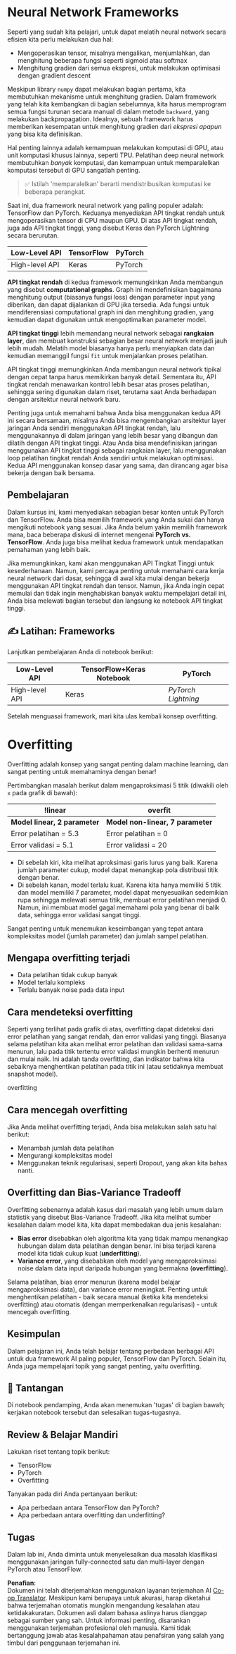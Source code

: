 <!--
CO_OP_TRANSLATOR_METADATA:
{
  "original_hash": "b5466bcedc3c75aa35476270362f626a",
  "translation_date": "2025-07-09T16:34:48+00:00",
  "source_file": "15-rag-and-vector-databases/data/frameworks.md",
  "language_code": "id"
}
-->
# Neural Network Frameworks

Seperti yang sudah kita pelajari, untuk dapat melatih neural network secara efisien kita perlu melakukan dua hal:

* Mengoperasikan tensor, misalnya mengalikan, menjumlahkan, dan menghitung beberapa fungsi seperti sigmoid atau softmax
* Menghitung gradien dari semua ekspresi, untuk melakukan optimisasi dengan gradient descent

Meskipun library `numpy` dapat melakukan bagian pertama, kita membutuhkan mekanisme untuk menghitung gradien. Dalam framework yang telah kita kembangkan di bagian sebelumnya, kita harus memprogram semua fungsi turunan secara manual di dalam metode `backward`, yang melakukan backpropagation. Idealnya, sebuah framework harus memberikan kesempatan untuk menghitung gradien dari *ekspresi apapun* yang bisa kita definisikan.

Hal penting lainnya adalah kemampuan melakukan komputasi di GPU, atau unit komputasi khusus lainnya, seperti TPU. Pelatihan deep neural network membutuhkan *banyak* komputasi, dan kemampuan untuk memparalelkan komputasi tersebut di GPU sangatlah penting.

> ✅ Istilah 'memparalelkan' berarti mendistribusikan komputasi ke beberapa perangkat.

Saat ini, dua framework neural network yang paling populer adalah: TensorFlow dan PyTorch. Keduanya menyediakan API tingkat rendah untuk mengoperasikan tensor di CPU maupun GPU. Di atas API tingkat rendah, juga ada API tingkat tinggi, yang disebut Keras dan PyTorch Lightning secara berurutan.

Low-Level API | TensorFlow | PyTorch  
--------------|-------------------------------|------------------------------  
High-level API| Keras | PyTorch

**API tingkat rendah** di kedua framework memungkinkan Anda membangun yang disebut **computational graphs**. Graph ini mendefinisikan bagaimana menghitung output (biasanya fungsi loss) dengan parameter input yang diberikan, dan dapat dijalankan di GPU jika tersedia. Ada fungsi untuk mendiferensiasi computational graph ini dan menghitung gradien, yang kemudian dapat digunakan untuk mengoptimalkan parameter model.

**API tingkat tinggi** lebih memandang neural network sebagai **rangkaian layer**, dan membuat konstruksi sebagian besar neural network menjadi jauh lebih mudah. Melatih model biasanya hanya perlu menyiapkan data dan kemudian memanggil fungsi `fit` untuk menjalankan proses pelatihan.

API tingkat tinggi memungkinkan Anda membangun neural network tipikal dengan cepat tanpa harus memikirkan banyak detail. Sementara itu, API tingkat rendah menawarkan kontrol lebih besar atas proses pelatihan, sehingga sering digunakan dalam riset, terutama saat Anda berhadapan dengan arsitektur neural network baru.

Penting juga untuk memahami bahwa Anda bisa menggunakan kedua API ini secara bersamaan, misalnya Anda bisa mengembangkan arsitektur layer jaringan Anda sendiri menggunakan API tingkat rendah, lalu menggunakannya di dalam jaringan yang lebih besar yang dibangun dan dilatih dengan API tingkat tinggi. Atau Anda bisa mendefinisikan jaringan menggunakan API tingkat tinggi sebagai rangkaian layer, lalu menggunakan loop pelatihan tingkat rendah Anda sendiri untuk melakukan optimisasi. Kedua API menggunakan konsep dasar yang sama, dan dirancang agar bisa bekerja dengan baik bersama.

## Pembelajaran

Dalam kursus ini, kami menyediakan sebagian besar konten untuk PyTorch dan TensorFlow. Anda bisa memilih framework yang Anda sukai dan hanya mengikuti notebook yang sesuai. Jika Anda belum yakin memilih framework mana, baca beberapa diskusi di internet mengenai **PyTorch vs. TensorFlow**. Anda juga bisa melihat kedua framework untuk mendapatkan pemahaman yang lebih baik.

Jika memungkinkan, kami akan menggunakan API Tingkat Tinggi untuk kesederhanaan. Namun, kami percaya penting untuk memahami cara kerja neural network dari dasar, sehingga di awal kita mulai dengan bekerja menggunakan API tingkat rendah dan tensor. Namun, jika Anda ingin cepat memulai dan tidak ingin menghabiskan banyak waktu mempelajari detail ini, Anda bisa melewati bagian tersebut dan langsung ke notebook API tingkat tinggi.

## ✍️ Latihan: Frameworks

Lanjutkan pembelajaran Anda di notebook berikut:

Low-Level API | TensorFlow+Keras Notebook | PyTorch  
--------------|-------------------------------|------------------------------  
High-level API| Keras | *PyTorch Lightning*

Setelah menguasai framework, mari kita ulas kembali konsep overfitting.

# Overfitting

Overfitting adalah konsep yang sangat penting dalam machine learning, dan sangat penting untuk memahaminya dengan benar!

Pertimbangkan masalah berikut dalam mengaproksimasi 5 titik (diwakili oleh `x` pada grafik di bawah):

!linear | overfit  
-------------------------|--------------------------  
**Model linear, 2 parameter** | **Model non-linear, 7 parameter**  
Error pelatihan = 5.3 | Error pelatihan = 0  
Error validasi = 5.1 | Error validasi = 20

* Di sebelah kiri, kita melihat aproksimasi garis lurus yang baik. Karena jumlah parameter cukup, model dapat menangkap pola distribusi titik dengan benar.  
* Di sebelah kanan, model terlalu kuat. Karena kita hanya memiliki 5 titik dan model memiliki 7 parameter, model dapat menyesuaikan sedemikian rupa sehingga melewati semua titik, membuat error pelatihan menjadi 0. Namun, ini membuat model gagal memahami pola yang benar di balik data, sehingga error validasi sangat tinggi.

Sangat penting untuk menemukan keseimbangan yang tepat antara kompleksitas model (jumlah parameter) dan jumlah sampel pelatihan.

## Mengapa overfitting terjadi

  * Data pelatihan tidak cukup banyak  
  * Model terlalu kompleks  
  * Terlalu banyak noise pada data input

## Cara mendeteksi overfitting

Seperti yang terlihat pada grafik di atas, overfitting dapat dideteksi dari error pelatihan yang sangat rendah, dan error validasi yang tinggi. Biasanya selama pelatihan kita akan melihat error pelatihan dan validasi sama-sama menurun, lalu pada titik tertentu error validasi mungkin berhenti menurun dan mulai naik. Ini adalah tanda overfitting, dan indikator bahwa kita sebaiknya menghentikan pelatihan pada titik ini (atau setidaknya membuat snapshot model).

overfitting

## Cara mencegah overfitting

Jika Anda melihat overfitting terjadi, Anda bisa melakukan salah satu hal berikut:

 * Menambah jumlah data pelatihan  
 * Mengurangi kompleksitas model  
 * Menggunakan teknik regularisasi, seperti Dropout, yang akan kita bahas nanti.

## Overfitting dan Bias-Variance Tradeoff

Overfitting sebenarnya adalah kasus dari masalah yang lebih umum dalam statistik yang disebut Bias-Variance Tradeoff. Jika kita melihat sumber kesalahan dalam model kita, kita dapat membedakan dua jenis kesalahan:

* **Bias error** disebabkan oleh algoritma kita yang tidak mampu menangkap hubungan dalam data pelatihan dengan benar. Ini bisa terjadi karena model kita tidak cukup kuat (**underfitting**).  
* **Variance error**, yang disebabkan oleh model yang mengaproksimasi noise dalam data input daripada hubungan yang bermakna (**overfitting**).

Selama pelatihan, bias error menurun (karena model belajar mengaproksimasi data), dan variance error meningkat. Penting untuk menghentikan pelatihan - baik secara manual (ketika kita mendeteksi overfitting) atau otomatis (dengan memperkenalkan regularisasi) - untuk mencegah overfitting.

## Kesimpulan

Dalam pelajaran ini, Anda telah belajar tentang perbedaan berbagai API untuk dua framework AI paling populer, TensorFlow dan PyTorch. Selain itu, Anda juga mempelajari topik yang sangat penting, yaitu overfitting.

## 🚀 Tantangan

Di notebook pendamping, Anda akan menemukan 'tugas' di bagian bawah; kerjakan notebook tersebut dan selesaikan tugas-tugasnya.

## Review & Belajar Mandiri

Lakukan riset tentang topik berikut:

- TensorFlow  
- PyTorch  
- Overfitting

Tanyakan pada diri Anda pertanyaan berikut:

- Apa perbedaan antara TensorFlow dan PyTorch?  
- Apa perbedaan antara overfitting dan underfitting?

## Tugas

Dalam lab ini, Anda diminta untuk menyelesaikan dua masalah klasifikasi menggunakan jaringan fully-connected satu dan multi-layer dengan PyTorch atau TensorFlow.

**Penafian**:  
Dokumen ini telah diterjemahkan menggunakan layanan terjemahan AI [Co-op Translator](https://github.com/Azure/co-op-translator). Meskipun kami berupaya untuk akurasi, harap diketahui bahwa terjemahan otomatis mungkin mengandung kesalahan atau ketidakakuratan. Dokumen asli dalam bahasa aslinya harus dianggap sebagai sumber yang sah. Untuk informasi penting, disarankan menggunakan terjemahan profesional oleh manusia. Kami tidak bertanggung jawab atas kesalahpahaman atau penafsiran yang salah yang timbul dari penggunaan terjemahan ini.